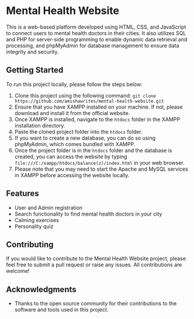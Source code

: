 <h1>Mental Health Website</h1>
<p>This is a web-based platform developed using HTML, CSS, and JavaScript to connect users to mental health doctors in their cities. It also utilizes SQL and PHP for server-side programming to enable dynamic data retrieval and processing, and phpMyAdmin for database management to ensure data integrity and security.</p>
<h2>Getting Started</h2>
<p>To run this project locally, please follow the steps below:</p>
<ol>
  <li>Clone this project using the following command: <code>git clone https://github.com/amishawrites/mental-health-website.git</code></li>
  <li>Ensure that you have XAMPP installed on your machine. If not, please download and install it from the official website.</li>
  <li>Once XAMPP is installed, navigate to the <code>htdocs</code> folder in the XAMPP installation directory.</li>
  <li>Paste the cloned project folder into the <code>htdocs</code> folder.</li>
  <li>If you want to create a new database, you can do so using phpMyAdmin, which comes bundled with XAMPP.</li>
  <li>Once the project folder is in the <code>htdocs</code> folder and the database is created, you can access the website by typing <code>file:///C:/xampp/htdocs/balance(z)/index.html</code> in your web browser.</li>
  <li>Please note that you may need to start the Apache and MySQL services in XAMPP before accessing the website locally.</li>
</ol>

<h2>Features</h2>
<ul>
  <li>User and Admin registration</li>
  <li>Search functionality to find mental health doctors in your city</li>
  <li>Calming exercises</li>
  <li>Personality quiz</li>
  
</ul>

<h2>Contributing</h2>
<p>If you would like to contribute to the Mental Health Website project, please feel free to submit a pull request or raise any issues. All contributions are welcome!</p>


<h2>Acknowledgments</h2>
<ul>
  
  <li>Thanks to the open source community for their contributions to the software and tools used in this project.</li>
</ul>
